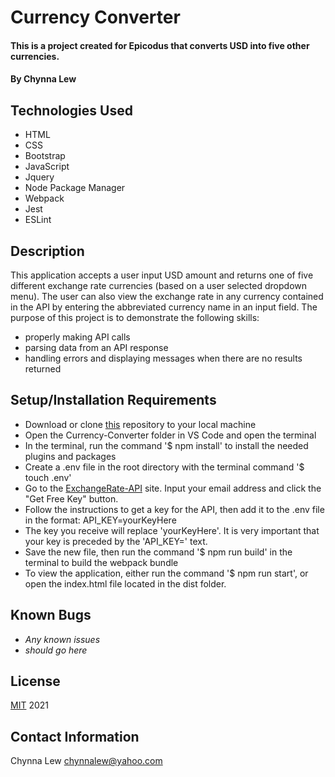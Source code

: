 # Currency Converter

#### This is a project created for Epicodus that converts USD into five other currencies.

#### By Chynna Lew

## Technologies Used

* HTML
* CSS
* Bootstrap
* JavaScript 
* Jquery
* Node Package Manager
* Webpack
* Jest
* ESLint

## Description

This application accepts a user input USD amount and returns one of five different exchange rate currencies (based on a user selected dropdown menu). The user can also view the exchange rate in any currency contained in the API by entering the abbreviated currency name in an input field. The purpose of this project is to demonstrate the following skills:
* properly making API calls
* parsing data from an API response
* handling errors and displaying messages when there are no results returned

## Setup/Installation Requirements

* Download or clone [this](https://github.com/chynnalew/currency-converter) repository to your local machine
* Open the Currency-Converter folder in VS Code and open the terminal
* In the terminal, run the command '$ npm install' to install the needed plugins and packages
* Create a .env file in the root directory with the terminal command '$ touch .env'
* Go to the [ExchangeRate-API](https://www.exchangerate-api.com/) site. Input your email address and click the "Get Free Key" button.
* Follow the instructions to get a key for the API, then add it to the .env file in the format: API_KEY=yourKeyHere
* The key you receive will replace 'yourKeyHere'. It is very important that your key is preceded by the 'API_KEY=' text.
* Save the new file, then run the command '$ npm run build' in the terminal to build the webpack bundle
* To view the application, either run the command '$ npm run start', or open the index.html file located in the dist folder.

## Known Bugs

* _Any known issues_
* _should go here_

## License
[MIT](https://opensource.org/licenses/MIT) 2021

## Contact Information
Chynna Lew <chynnalew@yahoo.com>